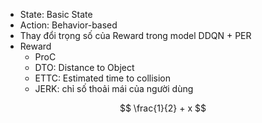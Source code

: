 - State: Basic State
- Action: Behavior-based
- Thay đổi trọng số của Reward trong model DDQN + PER
- Reward
	- ProC
	- DTO: Distance to Object
	- ETTC: Estimated time to collision
	- JERK: chỉ số thoải mái của người dùng

$$
\frac{1}{2} + x
$$







